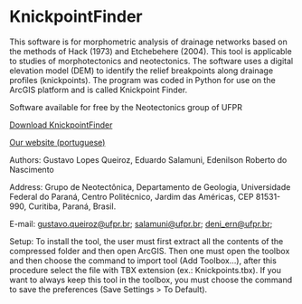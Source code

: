 KnickpointFinder
================

This software is for morphometric analysis of drainage networks based on the methods of Hack (1973) and Etchebehere (2004). This tool is applicable to studies of morphotectonics and neotectonics. The software uses a digital elevation model (DEM) to identify the relief breakpoints along drainage profiles (knickpoints). The program was coded in Python for use on the ArcGIS platform and is called Knickpoint Finder.

Software available for free by the Neotectonics group of UFPR

[Download KnickpointFinder](http://www.neotectonica.ufpr.br/2013/index.php/aplicativos/doc_download/87-knickpointfinder)

[Our website (portuguese)](http://www.neotectonica.ufpr.br)

Authors: Gustavo Lopes Queiroz, Eduardo Salamuni, Edenilson Roberto do Nascimento

Address: Grupo de Neotectônica, Departamento de Geologia, Universidade Federal do Paraná, Centro Politécnico, Jardim das Américas, CEP 81531-990, Curitiba, Paraná, Brasil. 

E-mail: gustavo.queiroz@ufpr.br; salamuni@ufpr.br; deni_ern@ufpr.br;

Setup:
To install the tool, the user must first extract all the contents of the compressed folder and then open ArcGIS. Then one must open the toolbox and then choose the command to import tool (Add Toolbox…), after this procedure select the file with TBX extension (ex.: Knickpoints.tbx). If you want to always keep this tool in the toolbox, you must choose the command to save the preferences (Save Settings > To Default).

